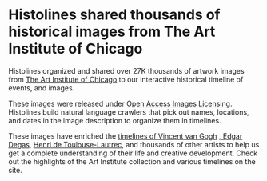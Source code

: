 # Histolines shared thousands of historical images from The Art Institute of Chicago

Histolines organized and shared over 27K thousands of artwork images from <a href="https://www.artic.edu/">The Art Institute of Chicago</a> to our interactive historical timeline of events, and images.

These images were released under <a href="https://www.artic.edu/image-licensing"> Open Access Images Licensing</a>. Histolines build natural language crawlers that pick out names, locations, and dates in the image description to organize them in timelines.

These images have enriched the <a href="http://histolines.com/timeline_character.php?charname=Vincent+van+Gogh"> timelines of Vincent van Gogh</a> ,<a href="http://histolines.com/timeline_character.php?charname=Edgar+Degas"> Edgar Degas</a>, <a href="http://histolines.com/timeline_character.php?charname=Henri+de+Toulouse-Lautrec"> Henri de Toulouse-Lautrec</a>, and thousands of other artists to help us get a complete understanding of their life and creative development. Check out the highlights of the Art Institute collection and various timelines on the site.


